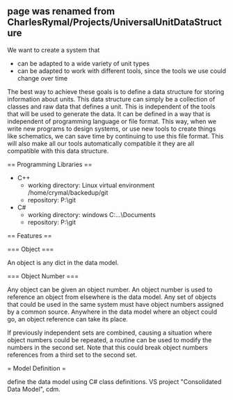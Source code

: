 ## page was renamed from CharlesRymal/Projects/UniversalUnitDataStructure

We want to create a system that

 * can be adapted to a wide variety of unit types
 * can be adapted to work with different tools, since the tools we use could change over time

The best way to achieve these goals is to define a data structure for storing information about units. This data structure can simply be a collection of classes and raw data that defines a unit. This is independent of the tools that will be used to generate the data. It can be defined in a way that is independent of programming language or file format. This way, when we write new programs to design systems, or use new tools to create things like schematics, we can save time by continuing to use this file format. This will also make all our tools automatically compatible it they are all compatible with this data structure.

== Programming Libraries ==

 * C++
   * working directory: Linux virtual environment /home/crymal/backedup/git
   * repository: P:\git
 * C#
   * working directory: windows C:\...\Documents
   * repository: P:\git    

== Features ==

=== Object ===

An object is any dict in the data model.

=== Object Number ===

Any object can be given an object number.
An object number is used to reference an object from elsewhere is the data model.
Any set of objects that could be used in the same system must have object numbers assigned by a common source.
Anywhere in the data model where an object could go, an object reference can take its place.

If previously independent sets are combined, causing a situation where object numbers could be repeated, a routine can be used to modify the numbers in the second set.
Note that this could break object numbers references from a third set to the second set.

= Model Definition =

define the data model using C# class definitions. VS project "Consolidated Data Model", cdm.
